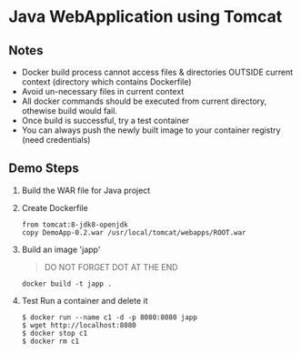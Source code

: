 # Java WebApplication using Tomcat

## Notes

* Docker build process cannot access files & directories OUTSIDE current context (directory which contains Dockerfile)
* Avoid un-necessary files in current context
* All docker commands should be executed from current directory, othewise build would fail.
* Once build is successful, try a test container
* You can always push the newly built image to your container registry (need credentials)

## Demo Steps

1.  Build the WAR file for Java project
2.  Create Dockerfile 
    ```
    from tomcat:8-jdk8-openjdk
    copy DemoApp-0.2.war /usr/local/tomcat/webapps/ROOT.war
    ```

3.  Build an image 'japp'
    
    > DO NOT FORGET DOT AT THE END

    `docker build -t japp . `

4.  Test Run a container and delete it

    ```
    $ docker run --name c1 -d -p 8080:8080 japp
    $ wget http://localhost:8080
    $ docker stop c1
    $ docker rm c1
    ```